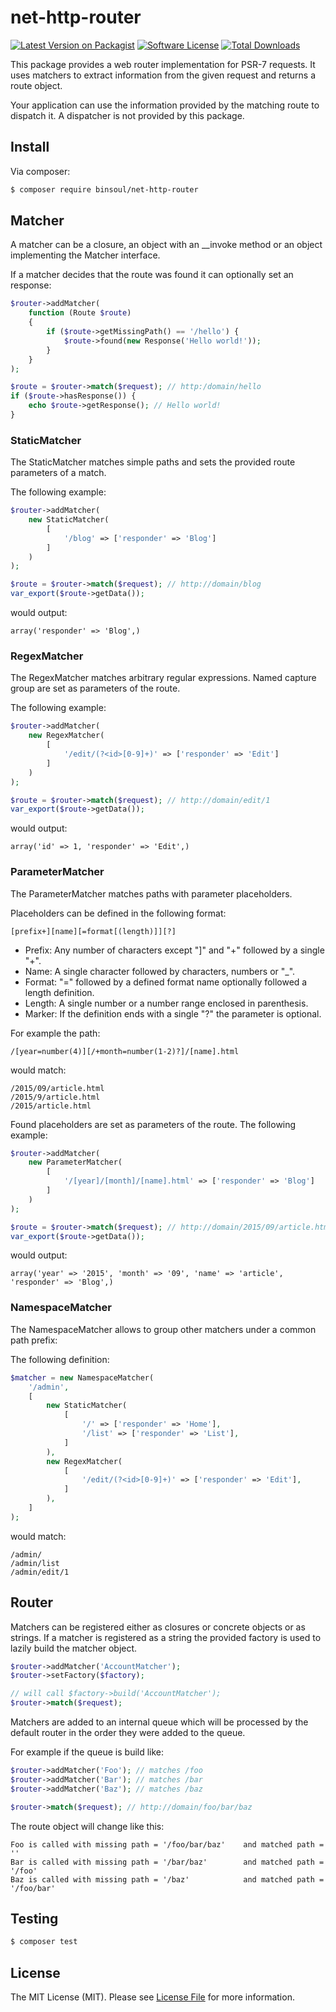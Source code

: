 # net-http-router

[![Latest Version on Packagist][ico-version]][link-packagist]
[![Software License][ico-license]](LICENSE.md)
[![Total Downloads][ico-downloads]][link-downloads]

This package provides a web router implementation for PSR-7 requests. It uses matchers to extract information from the given request and returns a route object.

Your application can use the information provided by the matching route to dispatch it. A dispatcher is not provided by this package.

## Install

Via composer:

``` bash
$ composer require binsoul/net-http-router
```

## Matcher

A matcher can be a closure, an object with an __invoke method or an object implementing the Matcher interface.

If a matcher decides that the route was found it can optionally set an response:

``` php
$router->addMatcher(
    function (Route $route)
    {
        if ($route->getMissingPath() == '/hello') {
            $route->found(new Response('Hello world!'));
        }
    }
);

$route = $router->match($request); // http:/domain/hello
if ($route->hasResponse()) {
    echo $route->getResponse(); // Hello world!
}
```

### StaticMatcher

The StaticMatcher matches simple paths and sets the provided route parameters of a match.

The following example:
``` php
$router->addMatcher(
    new StaticMatcher(
        [
            '/blog' => ['responder' => 'Blog']
        ]
    )
);

$route = $router->match($request); // http://domain/blog
var_export($route->getData());  
```
would output:
``` text
array('responder' => 'Blog',)
```


### RegexMatcher

The RegexMatcher matches arbitrary regular expressions. Named capture group are set as parameters of the route.

The following example:
``` php
$router->addMatcher(
    new RegexMatcher(
        [
            '/edit/(?<id>[0-9]+)' => ['responder' => 'Edit']
        ]
    )
);

$route = $router->match($request); // http://domain/edit/1
var_export($route->getData());  
```
would output:
``` text
array('id' => 1, 'responder' => 'Edit',)
```



### ParameterMatcher

The ParameterMatcher matches paths with parameter placeholders.

Placeholders can be defined in the following format:
``` text
[prefix+][name][=format[(length)]][?]
```

- Prefix: Any number of characters except "]" and "+" followed by a single "+".
- Name: A single character followed by characters, numbers or "_".
- Format: "=" followed by a defined format name optionally followed a length definition.
- Length: A single number or a number range enclosed in parenthesis.
- Marker: If the definition ends with a single "?" the parameter is optional.

For example the path:
``` text
/[year=number(4)][/+month=number(1-2)?]/[name].html
```
would match:
``` text
/2015/09/article.html
/2015/9/article.html
/2015/article.html
```

Found placeholders are set as parameters of the route. The following example:
``` php
$router->addMatcher(
    new ParameterMatcher(
        [
            '/[year]/[month]/[name].html' => ['responder' => 'Blog']
        ]
    )
);

$route = $router->match($request); // http://domain/2015/09/article.html
var_export($route->getData());  
```
would output:
``` text
array('year' => '2015', 'month' => '09', 'name' => 'article', 'responder' => 'Blog',)
```

### NamespaceMatcher

The NamespaceMatcher allows to group other matchers under a common path prefix:

The following definition:
``` php
$matcher = new NamespaceMatcher(
    '/admin',
    [
        new StaticMatcher(
            [
                '/' => ['responder' => 'Home'],
                '/list' => ['responder' => 'List'],
            ]
        ),
        new RegexMatcher(
            [
                '/edit/(?<id>[0-9]+)' => ['responder' => 'Edit'],
            ]
        ),
    ]
);
```
would match:
``` text
/admin/
/admin/list
/admin/edit/1
```

## Router

Matchers can be registered either as closures or concrete objects or as strings. If a matcher is registered as a string the provided factory is used to lazily build the matcher object.
``` php
$router->addMatcher('AccountMatcher');
$router->setFactory($factory);

// will call $factory->build('AccountMatcher');
$router->match($request); 
```

Matchers are added to an internal queue which will be processed by the default router in the order they were added to the queue.

For example if the queue is build like:
``` php
$router->addMatcher('Foo'); // matches /foo
$router->addMatcher('Bar'); // matches /bar
$router->addMatcher('Baz'); // matches /baz

$router->match($request); // http://domain/foo/bar/baz
```

The route object will change like this:
``` text
Foo is called with missing path = '/foo/bar/baz'    and matched path = ''
Bar is called with missing path = '/bar/baz'        and matched path = '/foo'
Baz is called with missing path = '/baz'            and matched path = '/foo/bar'
```

## Testing

``` bash
$ composer test
```

## License

The MIT License (MIT). Please see [License File](LICENSE.md) for more information.

[ico-version]: https://img.shields.io/packagist/v/binsoul/net-http-router.svg?style=flat-square
[ico-license]: https://img.shields.io/badge/license-MIT-brightgreen.svg?style=flat-square
[ico-downloads]: https://img.shields.io/packagist/dt/binsoul/net-http-router.svg?style=flat-square

[link-packagist]: https://packagist.org/packages/binsoul/net-http-router
[link-downloads]: https://packagist.org/packages/binsoul/net-http-router
[link-author]: https://github.com/binsoul

